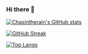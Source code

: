 ### Hi there 👋

[![Chasintherain's GitHub stats](https://github-readme-stats.vercel.app/api?username=chasingtherain&theme=react)](https://github.com/chasingtherain/github-readme-stats)

[![GitHub Streak](https://github-readme-streak-stats.herokuapp.com/?user=chasingtherain&theme=react)](https://github.com/chasingtherain/github-readme-streak-stats)

[![Top Langs](https://github-readme-stats.vercel.app/api/top-langs/?username=chasingtherain&langs_count=5&theme=react)](https://github.com/chasingtherain/github-readme-stats)
